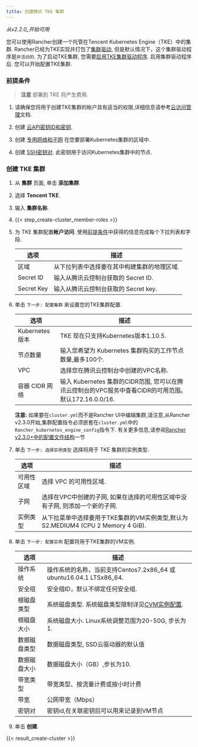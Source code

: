 ```yaml
---
title: 创建腾讯 TKE 集群
---
```


_从v2.2.0_开始可用_

您可以使用Rancher创建一个托管在Tencent Kubernetes Engine（TKE）中的集群. Rancher已经为TKE实现并打包了[集群驱动](/docs/admin-settings/drivers/cluster-drivers/), 但是默认情况下，这个集群驱动程序是`非活动的`. 为了启动TKE集群, 您需要[启用TKE集群驱动程序](/docs/admin-settings/drivers/cluster-drivers/#activating-deactivating-cluster-drivers). 启用集群驱动程序后. 您可以开始配置TKE集群.

### 前提条件

> **注意**
> 部署到 TKE 将产生费用.

1. 请确保您将用于创建TKE集群的帐户具有适当的权限,详细信息请参考[云访问管理](https://intl.cloud.tencent.com/document/product/598/10600)文档.

2. 创建 [云API密钥ID和密钥](https://console.cloud.tencent.com/capi).

3. 创建 [专用网络和子网](https://intl.cloud.tencent.com/document/product/215/4927) 在您要部署Kubernetes集群的区域中.

4. 创建 [SSH密钥对](https://intl.cloud.tencent.com/document/product/213/6092). 此密钥用于访问Kubernetes集群中的节点.

### 创建 TKE 集群

1. 从 **集群** 页面, 单击 **添加集群**.

2. 选择 **Tencent TKE**.

3. 输入 **集群名称**.

4. {{< step_create-cluster_member-roles >}}

5. 为 TKE 集群配置**帐户访问**. 使用[前提条件](#prerequisites)中获得的信息完成每个下拉列表和字段.

   | 选项     | 描述                                                                        |
   | ---------- | ---------------------------------------------------------------------------------- |
   | 区域     | 从下拉列表中选择要在其中构建集群的地理区域. |
   | Secret ID  | 输入从腾讯云控制台获取的 Secret ID.              |
   | Secret Key | 输入从腾讯云控制台获取的 Secret key.                 |

6. 单击 `下一步: 配置集群` 来设置您的TKE集群配置.

   | 选项                 | 描述                                                                                                                                                               |
   | ---------------------- | ------------------------------------------------------------------------------------------------------------------------------------------------------------------------- |
   | Kubernetes 版本     | TKE 现在只支持Kubernetes版本1.10.5.                                                                                                                      |
   | 节点数量             | 输入您希望为 Kubernetes 集群购买的工作节点数量,最多100个.                                                                              |
   | VPC                    | 选择您在腾讯云控制台中创建的VPC名称.                                                                                                   |
   | 容器 CIDR 网络 | 输入 Kubernetes 集群的CIDR范围, 您可以在腾讯云控制台的VPC服务中查看CIDR的可用范围。默认172.16.0.0/16. |

   **注意:** 如果要在`cluster.yml`而不是Rancher UI中编辑集群,请注意,从Rancher v2.3.0开始,集群配置指令必须嵌套在`cluster.yml`中的`Rancher_kubernetes_engine_config`指令下. 有关更多信息,请参阅[Rancher v2.3.0+中的配置文件结构](/docs/cluster-provisioning/rke-clusters/options/#config-file-structure-in-rancher-v2-3-0)一节

7. 单击 `下一步: 选择实例类型` 选择将用于 TKE 集群的实例类型.

   | 选项            | 描述                                                                                                                           |
   | ----------------- | ------------------------------------------------------------------------------------------------------------------------------------- |
   | 可用性区域 | 选择 VPC 的可用性区域.                                                                                       |
   | 子网            | 选择在VPC中创建的子网, 如果在选择的可用性区域中没有子网, 则添加一个新的子网.       |
   | 实例类型     | 从下拉菜单中选择要用于TKE集群的VM实例类型,默认为 S2.MEDIUM4 (CPU 2 Memory 4 GiB). |

8. 单击 `下一步: 配置实例` 配置将用于TKE集群的VM实例.

   | 选项           | 描述                                                                                                                                             |
   | ---------------- | ------------------------------------------------------------------------------------------------------------------------------------------------------- |
   | 操作系统 | 操作系统的名称，当前支持Centos7.2x86_64 或 ubuntu16.04.1 LTSx86_64.                                                        |
   | 安全组   | 安全组ID，默认不绑定任何安全组.                                                                                           |
   | 根磁盘类型   | 系统磁盘类型. 系统磁盘类型限制详见[CVM实例配置](https://cloud.tencent.com/document/product/213/11518). |
   | 根磁盘大小   | 系统磁盘大小. Linux系统调整范围为20-50G, 步长为1.                                                                            |
   | 数据磁盘类型   | 数据磁盘类型, SSD云驱动器的默认值                                                                                                  |
   | 数据磁盘大小   | 数据磁盘大小（GB）,步长为10.                                                                                                        |
   | 带宽类型  | 带宽类型、按流量计费或按小时计费                                                                                                    |
   | 带宽       | 公网带宽（Mbps）                                                                                                                         |
   | 密钥对         | 密钥id,在关联密钥后可以用来记录到VM节点                                                                              |

9. 单击 **创建**.

{{< result_create-cluster >}}

